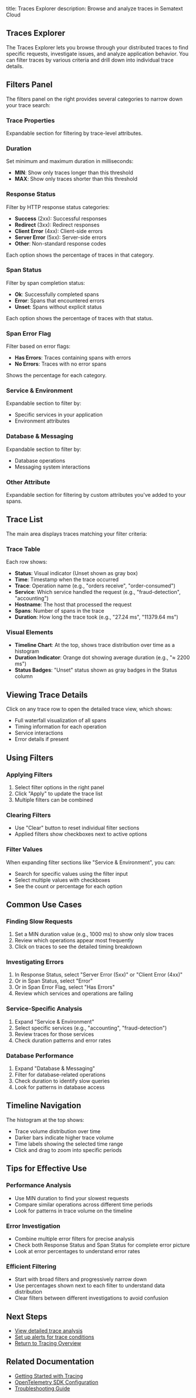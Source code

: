 title: Traces Explorer
description: Browse and analyze traces in Sematext Cloud

## Traces Explorer

The Traces Explorer lets you browse through your distributed traces to find specific requests, investigate issues, and analyze application behavior. You can filter traces by various criteria and drill down into individual trace details.

## Filters Panel

The filters panel on the right provides several categories to narrow down your trace search:

### Trace Properties
Expandable section for filtering by trace-level attributes.

### Duration
Set minimum and maximum duration in milliseconds:
- **MIN**: Show only traces longer than this threshold
- **MAX**: Show only traces shorter than this threshold

### Response Status
Filter by HTTP response status categories:
- **Success** (2xx): Successful responses
- **Redirect** (3xx): Redirect responses
- **Client Error** (4xx): Client-side errors
- **Server Error** (5xx): Server-side errors
- **Other**: Non-standard response codes

Each option shows the percentage of traces in that category.

### Span Status
Filter by span completion status:
- **Ok**: Successfully completed spans
- **Error**: Spans that encountered errors
- **Unset**: Spans without explicit status

Each option shows the percentage of traces with that status.

### Span Error Flag
Filter based on error flags:
- **Has Errors**: Traces containing spans with errors
- **No Errors**: Traces with no error spans

Shows the percentage for each category.

### Service & Environment
Expandable section to filter by:
- Specific services in your application
- Environment attributes

### Database & Messaging
Expandable section to filter by:
- Database operations
- Messaging system interactions

### Other Attribute
Expandable section for filtering by custom attributes you've added to your spans.

## Trace List

The main area displays traces matching your filter criteria:

### Trace Table
Each row shows:
- **Status**: Visual indicator (Unset shown as gray box)
- **Time**: Timestamp when the trace occurred
- **Trace**: Operation name (e.g., "orders receive", "order-consumed")
- **Service**: Which service handled the request (e.g., "fraud-detection", "accounting")
- **Hostname**: The host that processed the request
- **Spans**: Number of spans in the trace
- **Duration**: How long the trace took (e.g., "27.24 ms", "11379.64 ms")

### Visual Elements
- **Timeline Chart**: At the top, shows trace distribution over time as a histogram
- **Duration Indicator**: Orange dot showing average duration (e.g., "≈ 2200 ms")
- **Status Badges**: "Unset" status shown as gray badges in the Status column

## Viewing Trace Details

Click on any trace row to open the detailed trace view, which shows:
- Full waterfall visualization of all spans
- Timing information for each operation
- Service interactions
- Error details if present

## Using Filters

### Applying Filters
1. Select filter options in the right panel
2. Click "Apply" to update the trace list
3. Multiple filters can be combined

### Clearing Filters
- Use "Clear" button to reset individual filter sections
- Applied filters show checkboxes next to active options

### Filter Values
When expanding filter sections like "Service & Environment", you can:
- Search for specific values using the filter input
- Select multiple values with checkboxes
- See the count or percentage for each option

## Common Use Cases

### Finding Slow Requests
1. Set a MIN duration value (e.g., 1000 ms) to show only slow traces
2. Review which operations appear most frequently
3. Click on traces to see the detailed timing breakdown

### Investigating Errors
1. In Response Status, select "Server Error (5xx)" or "Client Error (4xx)"
2. Or in Span Status, select "Error"
3. Or in Span Error Flag, select "Has Errors"
4. Review which services and operations are failing

### Service-Specific Analysis
1. Expand "Service & Environment"
2. Select specific services (e.g., "accounting", "fraud-detection")
3. Review traces for those services
4. Check duration patterns and error rates

### Database Performance
1. Expand "Database & Messaging"
2. Filter for database-related operations
3. Check duration to identify slow queries
4. Look for patterns in database access

## Timeline Navigation

The histogram at the top shows:
- Trace volume distribution over time
- Darker bars indicate higher trace volume
- Time labels showing the selected time range
- Click and drag to zoom into specific periods

## Tips for Effective Use

### Performance Analysis
- Use MIN duration to find your slowest requests
- Compare similar operations across different time periods
- Look for patterns in trace volume on the timeline

### Error Investigation
- Combine multiple error filters for precise analysis
- Check both Response Status and Span Status for complete error picture
- Look at error percentages to understand error rates

### Efficient Filtering
- Start with broad filters and progressively narrow down
- Use percentages shown next to each filter to understand data distribution
- Clear filters between different investigations to avoid confusion

## Next Steps

- [View detailed trace analysis](/docs/tracing/trace-details/)
- [Set up alerts for trace conditions](/docs/tracing/alerts/creating-alerts/)
- [Return to Tracing Overview](/docs/tracing/dashboard/)

## Related Documentation

- [Getting Started with Tracing](/docs/tracing/getting-started/)
- [OpenTelemetry SDK Configuration](/docs/tracing/sdks/)
- [Troubleshooting Guide](/docs/tracing/troubleshooting/)